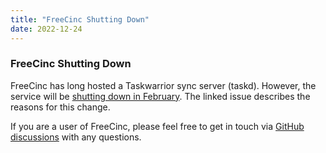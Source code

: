 ```yaml
---
title: "FreeCinc Shutting Down"
date: 2022-12-24
---
```


### FreeCinc Shutting Down

FreeCinc has long hosted a Taskwarrior sync server (taskd).
However, the service will be [shutting down in February](https://github.com/freecinc/freecinc-issues/issues/20).
The linked issue describes the reasons for this change.

If you are a user of FreeCinc, please feel free to get in touch via [GitHub discussions](https://github.com/GothenburgBitFactory/taskwarrior/discussions) with any questions.
